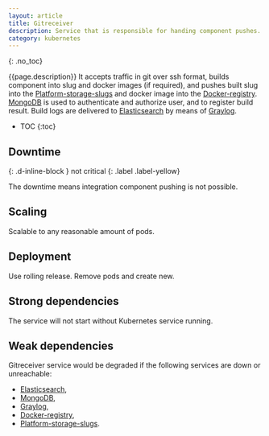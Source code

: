 ```yaml
---
layout: article
title: Gitreceiver
description: Service that is responsible for handing component pushes.
category: kubernetes
---
```


{: .no_toc}

{{page.description}} It accepts traffic in git over ssh format, builds component
into slug and docker images (if required), and pushes built slug into the
[Platform-storage-slugs](/on-prem/kubernetes/platform-storage-slugs) and docker
image into the [Docker-registry](/on-prem/kubernetes/docker-registry).
[MongoDB](/on-prem/mongodb) is used to authenticate and authorize user, and to
register build result. Build logs are delivered to [Elasticsearch](/on-prem/elasticsearch)
by means of [Graylog](/on-prem/graylog).

- TOC
{:toc}

## Downtime
{: .d-inline-block }
not critical
{: .label .label-yellow}

The downtime means integration component pushing is not possible.

## Scaling

Scalable to any reasonable amount of pods.

## Deployment

Use rolling release. Remove pods and create new.

## Strong dependencies

The service will not start without Kubernetes service running.

## Weak dependencies

Gitreceiver service would be degraded if the following services are down or unreachable:

*   [Elasticsearch](/on-prem/elasticsearch),
*   [MongoDB](/on-prem/mongodb),
*   [Graylog](/on-prem/graylog),
*   [Docker-registry](/on-prem/kubernetes/docker-registry),
*   [Platform-storage-slugs](/on-prem/kubernetes/platform-storage-slugs).
